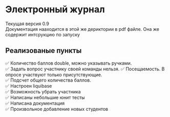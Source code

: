 Электронный журнал
===========
Текущая версия 0.9  
Документация нааходится в этой же дериктории в pdf файле. Она же содержит интсрукцию по запуску 

## Реализованые пункты

:white_check_mark: Количество баллов double, можно указывать ручками.  
:white_check_mark:  Задать вопрос участнику своей команды нельзя.
:white_check_mark:  Посещаемость. В опросе участвуют только присутствующие.  
:white_check_mark:  Подсчет общего количества баллов.  
:white_check_mark:  Настроен liquibase  
:white_check_mark:  Возможность убрать участника  
:white_check_mark:  Написаны небольшие юнит тесты  
:white_check_mark:  Написана документация  
:white_check_mark:  Произвольное добавление новых студентов